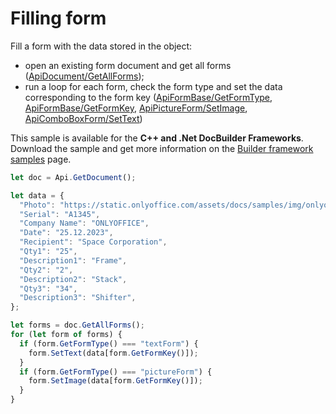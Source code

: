 # Filling form

Fill a form with the data stored in the object:

- open an existing form document and get all forms ([ApiDocument/GetAllForms](../../usage-api/text-document-api/ApiDocument/Methods/GetAllForms.md));
- run a loop for each form, check the form type and set the data corresponding to the form key ([ApiFormBase/GetFormType](../../usage-api/text-document-api/ApiFormBase/Methods/GetFormType.md),  [ApiFormBase/GetFormKey](../../usage-api/text-document-api/ApiFormBase/Methods/GetFormKey.md), [ApiPictureForm/SetImage](../../usage-api/text-document-api/ApiPictureForm/Methods/SetImage.md), [ApiComboBoxForm/SetText](../../usage-api/text-document-api/ApiComboBoxForm/Methods/SetText.md))

This sample is available for the **C++ and .Net DocBuilder Frameworks**.
Download the sample and get more information on the [Builder framework samples](../../../document-builder/samples/samples.md) page.

```ts editor-pdf zoom=60 templateUrl=https://static.onlyoffice.com/assets/docs/samples/purchase_order.pdf
let doc = Api.GetDocument();

let data = {
  "Photo": "https://static.onlyoffice.com/assets/docs/samples/img/onlyoffice_logo.png",
  "Serial": "A1345",
  "Company Name": "ONLYOFFICE",
  "Date": "25.12.2023",
  "Recipient": "Space Corporation",
  "Qty1": "25",
  "Description1": "Frame",
  "Qty2": "2",
  "Description2": "Stack",
  "Qty3": "34",
  "Description3": "Shifter",
};

let forms = doc.GetAllForms();
for (let form of forms) {
  if (form.GetFormType() === "textForm") {
    form.SetText(data[form.GetFormKey()]);
  }
  if (form.GetFormType() === "pictureForm") {
    form.SetImage(data[form.GetFormKey()]);
  }
}
```
